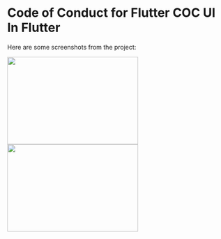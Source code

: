 # Code of Conduct for Flutter COC UI In Flutter 

Here are some screenshots from the project:

<img src="https://github.com/user-attachments/assets/0773ab2d-a7fd-40b8-9b3d-30c78505c0e0" height="200" width="300">
<img src="https://github.com/user-attachments/assets/dd192d27-cde4-4372-80b2-e415c95f4a24" height="200" width="300">
